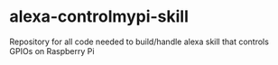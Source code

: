 # alexa-controlmypi-skill
Repository for all code needed to build/handle alexa skill that controls GPIOs on Raspberry Pi

